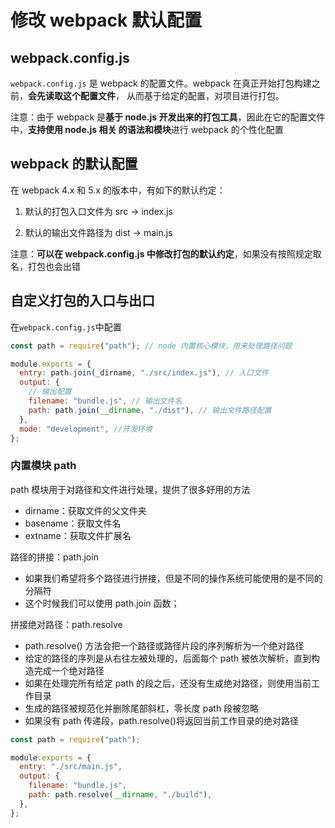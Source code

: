# 修改 webpack 默认配置

## webpack.config.js

`webpack.config.js` 是 webpack 的配置文件。webpack 在真正开始打包构建之前，**会先读取这个配置文件**， 从而基于给定的配置，对项目进行打包。

注意：由于 webpack 是**基于 node.js 开发出来的打包工具**，因此在它的配置文件中，**支持使用 node.js 相关 的语法和模块**进行 webpack 的个性化配置

## webpack 的默认配置

在 webpack 4.x 和 5.x 的版本中，有如下的默认约定：

1. 默认的打包入口文件为 src -> index.js

2. 默认的输出文件路径为 dist -> main.js

注意：**可以在 webpack.config.js 中修改打包的默认约定**，如果没有按照规定取名，打包也会出错

## 自定义打包的入口与出口

在`webpack.config.js`中配置

```js
const path = require("path"); // node 内置核心模块，用来处理路径问题

module.exports = {
  entry: path.join(_dirname, "./src/index.js"), // 入口文件
  output: {
    // 输出配置
    filename: "bundle.js", // 输出文件名
    path: path.join(__dirname, "./dist"), // 输出文件路径配置
  },
  mode: "development", //开发环境
};
```

### 内置模块 path

path 模块用于对路径和文件进行处理，提供了很多好用的方法

- dirname：获取文件的父文件夹
- basename：获取文件名
- extname：获取文件扩展名

路径的拼接：path.join

- 如果我们希望将多个路径进行拼接，但是不同的操作系统可能使用的是不同的分隔符
- 这个时候我们可以使用 path.join 函数；

拼接绝对路径：path.resolve

- path.resolve() 方法会把一个路径或路径片段的序列解析为一个绝对路径
- 给定的路径的序列是从右往左被处理的，后面每个 path 被依次解析，直到构造完成一个绝对路径
- 如果在处理完所有给定 path 的段之后，还没有生成绝对路径，则使用当前工作目录
- 生成的路径被规范化并删除尾部斜杠，零长度 path 段被忽略
- 如果没有 path 传递段，path.resolve()将返回当前工作目录的绝对路径

```js
const path = require("path");

module.exports = {
  entry: "./src/main.js",
  output: {
    filename: "bundle.js",
    path: path.resolve(__dirname, "./build"),
  },
};
```
